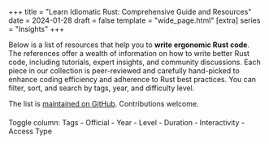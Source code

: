 +++
title = "Learn Idiomatic Rust: Comprehensive Guide and Resources"
date = 2024-01-28
draft = false
template = "wide_page.html"
[extra]
series = "Insights"
+++

Below is a list of resources that help you to **write ergonomic Rust code**.  
The references offer a wealth of information on how to write better Rust code, including tutorials, expert insights, and community discussions. Each piece in our collection is peer-reviewed and carefully hand-picked to enhance coding efficiency and adherence to Rust best practices.
You can filter, sort, and search by tags, year, and difficulty level.

The list is [maintained on GitHub](https://github.com/mre/idiomatic-rust). Contributions welcome.

<script src="https://ajax.googleapis.com/ajax/libs/jquery/3.7.1/jquery.min.js"></script>
<script src="//cdn.datatables.net/1.13.7/js/jquery.dataTables.min.js"></script>
<script>
    var data = [
  {
    "title": "Rust Anthology",
    "url": "https://github.com/brson/rust-anthology",
    "description": "The best short-form writing about Rust, collected.",
    "tags": [
      "anthology",
      "writing",
      "collection"
    ],
    "official": false,
    "year": 2018,
    "difficultyLevel": "all",
    "duration": null,
    "interactivityLevel": "low",
    "free": true,
    "category": "project"
  },
  {
    "title": "blessed.rs",
    "url": "https://blessed.rs",
    "description": "An unofficial guide to the Rust ecosystem. Suggestions for popular, well-maintained crates.",
    "tags": [
      "guide",
      "ecosystem",
      "crates"
    ],
    "official": false,
    "year": 2019,
    "difficultyLevel": "all",
    "duration": null,
    "interactivityLevel": "medium",
    "free": true,
    "category": "project"
  },
  {
    "title": "cheats.rs - Idiomatic Rust tips",
    "url": "https://cheats.rs",
    "description": "A list of quick tips to make your code more idiomatic.",
    "tags": [
      "tips",
      "idiomatic",
      "quick"
    ],
    "official": false,
    "year": 2020,
    "difficultyLevel": "all",
    "duration": null,
    "interactivityLevel": "low",
    "free": true,
    "category": "project"
  },
  {
    "title": "clippy",
    "url": "https://github.com/rust-lang/rust-clippy",
    "description": "A bunch of lints to catch common mistakes and improve your Rust code.",
    "tags": [
      "lints",
      "code-quality",
      "tool"
    ],
    "official": true,
    "year": 2015,
    "difficultyLevel": "all",
    "duration": null,
    "interactivityLevel": "low",
    "free": true,
    "category": "project"
  },
  {
    "title": "Patterns",
    "url": "https://rust-unofficial.github.io/patterns/",
    "description": "A catalogue of design patterns in Rust.",
    "tags": [
      "design-patterns",
      "catalogue",
      "best-practices"
    ],
    "official": false,
    "year": 2016,
    "difficultyLevel": "intermediate",
    "duration": null,
    "interactivityLevel": "low",
    "free": true,
    "category": "project"
  },
  {
    "title": "Elements of Rust",
    "url": "https://github.com/ferrous-systems/elements-of-rust",
    "description": "A collection of software engineering techniques for effectively expressing intent with Rust.",
    "tags": [
      "software-engineering",
      "techniques",
      "best-practices"
    ],
    "official": false,
    "year": 2019,
    "difficultyLevel": "advanced",
    "duration": null,
    "interactivityLevel": "medium",
    "free": true,
    "category": "project"
  },
  {
    "title": "Possible Rust",
    "url": "https://www.possiblerust.com/",
    "description": "A blog for intermediate Rust programmers exploring real-world code and design patterns.",
    "tags": [
      "blog",
      "intermediate",
      "design-patterns"
    ],
    "official": false,
    "year": 2020,
    "difficultyLevel": "intermediate",
    "duration": null,
    "interactivityLevel": "medium",
    "free": true,
    "category": "project"
  },
  {
    "title": "Rust API Guidelines",
    "url": "https://rust-lang.github.io/api-guidelines/",
    "description": "An extensive list of recommendations for idiomatic Rust APIs.",
    "tags": [
      "api",
      "guidelines",
      "best-practices"
    ],
    "official": true,
    "year": 2017,
    "difficultyLevel": "intermediate",
    "duration": null,
    "interactivityLevel": "low",
    "free": true,
    "category": "project"
  },
  {
    "title": "Rust by Example",
    "url": "https://doc.rust-lang.org/rust-by-example/",
    "description": "A community driven collection of example code which follow Rust best practices.",
    "tags": [
      "examples",
      "community",
      "best-practices"
    ],
    "official": false,
    "year": 2015,
    "difficultyLevel": "all",
    "duration": null,
    "interactivityLevel": "high",
    "free": true,
    "category": "project"
  },
  {
    "title": "Comprehensive Rust",
    "url": "https://github.com/google/comprehensive-rust",
    "description": "A four day Rust course developed by the Android team, covering all aspects of Rust.",
    "tags": [
      "course",
      "learning",
      "comprehensive"
    ],
    "official": true,
    "year": 2021,
    "difficultyLevel": "all",
    "duration": "4 days",
    "interactivityLevel": "high",
    "free": true,
    "category": "workshop"
  },
  {
    "title": "Build your own JIRA with Rust",
    "url": "https://github.com/LukeMathWalker/build-your-own-jira-with-rust/",
    "description": "A test-driven workshop to learn Rust by building your own JIRA clone!",
    "tags": [
      "test-driven",
      "project"
    ],
    "official": true,
    "year": 2020,
    "difficultyLevel": "intermediate",
    "duration": "variable",
    "interactivityLevel": "high",
    "free": true,
    "category": "workshop"
  },
  {
    "title": "Ferrous Systems Teaching Material",
    "url": "https://ferrous-systems.github.io/teaching-material/index.html",
    "description": "Free workshop material produced by Ferrous Systems for trainings.",
    "tags": [
      "material",
      "training"
    ],
    "official": true,
    "year": 2019,
    "difficultyLevel": "all",
    "duration": "3-4 days",
    "interactivityLevel": "medium",
    "free": true,
    "category": "workshop"
  },
  {
    "title": "PingCAP talent plan",
    "url": "https://github.com/pingcap/talent-plan",
    "description": "A series of training courses about writing distributed systems in Rust.",
    "tags": [
      "training",
      "distributed-systems",
      "course"
    ],
    "official": true,
    "year": 2018,
    "difficultyLevel": "advanced",
    "duration": "variable",
    "interactivityLevel": "high",
    "free": true,
    "category": "workshop"
  },
  {
    "title": "Procedural Macros Workshop",
    "url": "https://github.com/dtolnay/proc-macro-workshop",
    "description": "A selection of projects designed to learn to write Rust procedural macros.",
    "tags": [
      "macros",
      "coding"
    ],
    "official": true,
    "year": 2019,
    "difficultyLevel": "advanced",
    "duration": "variable",
    "interactivityLevel": "high",
    "free": true,
    "category": "workshop"
  },
  {
    "title": "rust-lang/rustlings",
    "url": "https://github.com/rust-lang/rustlings",
    "description": "Small exercises to get you used to reading and writing Rust code.",
    "tags": [
      "exercises",
      "learning",
      "beginner"
    ],
    "official": true,
    "year": 2018,
    "difficultyLevel": "beginner",
    "duration": "variable",
    "interactivityLevel": "high",
    "free": true,
    "category": "workshop"
  },
  {
    "title": "Rust Development at Sentry",
    "url": "https://develop.sentry.dev/rust/",
    "description": "A document containing useful resources for getting started with Rust and adhering to Sentry coding principles.",
    "tags": [
      "guide",
      "coding-principles",
      "development"
    ],
    "official": true,
    "year": 2020,
    "difficultyLevel": "intermediate",
    "duration": "variable",
    "interactivityLevel": "low",
    "free": true,
    "category": "workshop"
  },
  {
    "title": "Rust 101",
    "url": "https://101-rs.tweede.golf/",
    "description": "A Rust University course by tweede golf.",
    "tags": [
      "course",
      "university",
      "learning"
    ],
    "official": false,
    "year": 2019,
    "difficultyLevel": "beginner",
    "duration": "variable",
    "interactivityLevel": "medium",
    "free": true,
    "category": "workshop"
  },
  {
    "title": "Command Line Applications in Rust",
    "url": "https://rust-cli.github.io/book",
    "description": "A tutorial on how to write CLI apps in Rust, learning many aspects of the ecosystem.",
    "tags": [
      "tutorial",
      "cli",
      "ecosystem"
    ],
    "official": false,
    "year": 2024,
    "difficultyLevel": "all",
    "duration": "variable",
    "interactivityLevel": "medium",
    "free": true,
    "category": "book"
  },
  {
    "title": "Command-Line Rust",
    "url": "https://github.com/kyclark/command-line-rust",
    "description": "Learn the language by writing Rust versions of common Unix coreutils.",
    "tags": [
      "unix",
      "coreutils",
      "learning"
    ],
    "official": false,
    "year": 2022,
    "difficultyLevel": "intermediate",
    "duration": "variable",
    "interactivityLevel": "medium",
    "free": true,
    "category": "book"
  },
  {
    "title": "Discover the world of microcontrollers through Rust!",
    "url": "https://rust-embedded.github.io/discovery/",
    "description": "An introductory course on microcontroller-based embedded systems using Rust.",
    "tags": [
      "embedded-systems",
      "microcontroller",
      "course"
    ],
    "official": false,
    "year": 2023,
    "difficultyLevel": "beginner",
    "duration": "variable",
    "interactivityLevel": "high",
    "free": true,
    "category": "book"
  },
  {
    "title": "High Assurance Rust",
    "url": "https://highassurance.rs/",
    "description": "Developing secure and robust software, focusing on embedded-friendly data structures in Rust.",
    "tags": [
      "security",
      "robustness",
      "embedded"
    ],
    "official": false,
    "year": 2022,
    "difficultyLevel": "advanced",
    "duration": "variable",
    "interactivityLevel": "medium",
    "free": true,
    "category": "book"
  },
  {
    "title": "Rust Cookbook",
    "url": "https://github.com/rust-lang-nursery/rust-cookbook",
    "description": "Examples that demonstrate good practices to accomplish common programming tasks in Rust.",
    "tags": [
      "examples",
      "good-practices",
      "programming"
    ],
    "official": false,
    "year": 2021,
    "difficultyLevel": "intermediate",
    "duration": "variable",
    "interactivityLevel": "medium",
    "free": true,
    "category": "book"
  },
  {
    "title": "Rust for Rustaceans",
    "url": "https://nostarch.com/rust-rustaceans",
    "description": "Covers how to design reliable, idiomatic, and ergonomic Rust programs based on best principles.",
    "tags": [
      "design",
      "idiomatic",
      "ergonomic"
    ],
    "official": false,
    "year": 2021,
    "difficultyLevel": "advanced",
    "duration": "variable",
    "interactivityLevel": "low",
    "free": false,
    "category": "book"
  },
  {
    "title": "Programming Rust: Fast, Safe Systems Development",
    "url": "https://www.oreilly.com/library/view/programming-rust-2nd/9781492052586/",
    "description": "A comprehensive Rust Programming Guide that covers most of Rust's features in detail.",
    "tags": [
      "comprehensive",
      "features",
      "guide"
    ],
    "official": false,
    "year": 2021,
    "difficultyLevel": "all",
    "duration": "variable",
    "interactivityLevel": "low",
    "free": false,
    "category": "book"
  },
  {
    "title": "Rust Atomics and Locks",
    "url": "https://marabos.nl/atomics/",
    "description": "Helps Rust programmers of all levels gain a clear understanding of low-level concurrency.",
    "tags": [
      "concurrency",
      "low-level",
      "understanding"
    ],
    "official": false,
    "year": 2023,
    "difficultyLevel": "intermediate",
    "duration": "variable",
    "interactivityLevel": "medium",
    "free": true,
    "category": "book"
  },
  {
    "title": "Compile-Time Invariants in Rust",
    "url": "https://corrode.dev/blog/compile-time-invariants/",
    "description": "Shows how macros can be used to enforce invariants at compile-time.",
    "tags": [
      "macros",
      "invariants",
      "compile-time"
    ],
    "official": false,
    "year": 2023,
    "difficultyLevel": "advanced",
    "duration": "variable",
    "interactivityLevel": "low",
    "free": true,
    "category": "article"
  },
  {
    "title": "Aim For Immutability in Rust",
    "url": "https://corrode.dev/blog/immutability/",
    "description": "Explains why variables are immutable in Rust by default.",
    "tags": [
      "immutability",
      "variables",
      "rust-basics"
    ],
    "official": false,
    "year": 2023,
    "difficultyLevel": "beginner",
    "duration": "variable",
    "interactivityLevel": "low",
    "free": true,
    "category": "article"
  },
  {
    "title": "Naming Your Lifetimes",
    "url": "https://www.possiblerust.com/pattern/naming-your-lifetimes",
    "description": "Explains how using longer, declarative lifetime names can help to disambiguate which borrow is which.",
    "tags": [
      "lifetimes",
      "naming-conventions",
      "rust-patterns"
    ],
    "official": false,
    "year": 2021,
    "difficultyLevel": "intermediate",
    "duration": "variable",
    "interactivityLevel": "low",
    "free": true,
    "category": "article"
  },
  {
    "title": "Aiming for idiomatic Rust",
    "url": "https://web.archive.org/web/20221203043933/https://shane-o.dev/blog/aiming-for-idiomatic-rust",
    "description": "Discusses different ways to solve a popular coding puzzle, 'balanced brackets', in Rust.",
    "tags": [
      "coding-puzzle",
      "best-practices"
    ],
    "official": false,
    "year": 2021,
    "difficultyLevel": "intermediate",
    "duration": "variable",
    "interactivityLevel": "medium",
    "free": true,
    "category": "article"
  },
  {
    "title": "Wrapping errors in Rust",
    "url": "https://edgarluque.com/blog/wrapping-errors-in-rust",
    "description": "Wrapping 'reqwest::Error' and a custom error type as an enum to make library usage easier.",
    "tags": [
      "error-handling",
      "rust-tips",
      "programming"
    ],
    "official": false,
    "year": 2021,
    "difficultyLevel": "intermediate",
    "duration": "variable",
    "interactivityLevel": "medium",
    "free": true,
    "category": "article"
  },
  {
    "title": "Hexagonal architecture in Rust",
    "url": "https://alexis-lozano.com/hexagonal-architecture-in-rust-1/",
    "description": "Describes how to build a Rust service using domain driven design and a test-first approach.",
    "tags": [
      "architecture",
      "domain-driven-design",
      "rust-service"
    ],
    "official": false,
    "year": 2021,
    "difficultyLevel": "advanced",
    "duration": "variable",
    "interactivityLevel": "medium",
    "free": true,
    "category": "article"
  },
  {
    "title": "Context-preserving error handling",
    "url": "https://kazlauskas.me/entries/errors",
    "description": "Explains how to use crates like 'thiserror' in combination with 'map_err' to add context to errors.",
    "tags": [
      "error-handling",
      "crates",
      "rust-tips"
    ],
    "official": false,
    "year": 2020,
    "difficultyLevel": "intermediate",
    "duration": "variable",
    "interactivityLevel": "low",
    "free": true,
    "category": "article"
  },
  {
    "title": "Refactoring Rust Transpiled from C",
    "url": "https://immunant.com/blog/2020/09/transpiled_c_safety/",
    "description": "Describes how to lift a C-project that was automatically converted to unsafe Rust to safer, more idiomatic Rust.",
    "tags": [
      "refactoring",
      "transpiling",
      "c-to-rust"
    ],
    "official": false,
    "year": 2020,
    "difficultyLevel": "advanced",
    "duration": "variable",
    "interactivityLevel": "medium",
    "free": true,
    "category": "article"
  },
  {
    "title": "Learning Rust through open source and live code reviews",
    "url": "https://loige.co/learning-rust-through-open-source-and-live-code-reviews/",
    "description": "Covers patterns like 'FromStr' and exposing a CLI and a library in one crate.",
    "tags": [
      "open-source",
      "code-review",
      "rust-patterns"
    ],
    "official": false,
    "year": 2020,
    "difficultyLevel": "intermediate",
    "duration": "variable",
    "interactivityLevel": "medium",
    "free": true,
    "category": "article"
  },
  {
    "title": "Guide on how to write documentation for a Rust crate",
    "url": "https://blog.guillaume-gomez.fr/articles/2020-03-12+Guide+on+how+to+write+documentation+for+a+Rust+crate",
    "description": "Writing good documentation with rustdoc including many examples.",
    "tags": [
      "documentation",
      "rustdoc",
      "best-practices"
    ],
    "official": false,
    "year": 2020,
    "difficultyLevel": "all",
    "duration": "variable",
    "interactivityLevel": "medium",
    "free": true,
    "category": "article"
  },
  {
    "title": "Are out parameters idiomatic in Rust?",
    "url": "https://steveklabnik.com/writing/are-out-paramters-idiomatic-in-rust",
    "description": "Discusses the pros and cons of functions returning a value vs. modifying a parameter in-place.",
    "tags": [
      "functions",
      "parameters"
    ],
    "official": false,
    "year": 2020,
    "difficultyLevel": "intermediate",
    "duration": "variable",
    "interactivityLevel": "low",
    "free": true,
    "category": "article"
  },
  {
    "title": "Await a minute",
    "url": "https://docs.rs/dtolnay/0.0.3/dtolnay/macro._01__await_a_minute.html",
    "description": "Example code for moving from raw futures to async/await syntax to improve error handling.",
    "tags": [
      "async",
      "await",
      "error-handling"
    ],
    "official": false,
    "year": 2019,
    "difficultyLevel": "intermediate",
    "duration": "variable",
    "interactivityLevel": "medium",
    "free": true,
    "category": "article"
  },
  {
    "title": "Taking string arguments in Rust",
    "url": "http://xion.io/post/code/rust-string-args.html",
    "description": "Discussing how to avoid subtle issues with string handling and when to use 'str' vs 'String'.",
    "tags": [
      "strings",
      "arguments",
      "best-practices"
    ],
    "official": false,
    "year": 2019,
    "difficultyLevel": "beginner",
    "duration": "variable",
    "interactivityLevel": "low",
    "free": true,
    "category": "article"
  },
  {
    "title": "Rust Patterns: Enums Instead Of Booleans",
    "url": "http://blakesmith.me/2019/05/07/rust-patterns-enums-instead-of-booleans.html",
    "description": "Discusses how using enums instead of booleans can express intent more clearly in Rust.",
    "tags": [
      "enums",
      "booleans",
      "patterns"
    ],
    "official": false,
    "year": 2019,
    "difficultyLevel": "intermediate",
    "duration": "variable",
    "interactivityLevel": "medium",
    "free": true,
    "category": "article"
  },
  {
    "title": "Programming an ARM microcontroller in Rust at four different levels of abstraction",
    "url": "https://pramode.in/2018/02/20/programming-a-microcontroller-in-rust-at-four-levels-of-abstraction/",
    "description": "Demonstrates how Rust helps to move from low-level embedded code to high-level abstractions.",
    "tags": [
      "microcontroller",
      "arm",
      "abstraction"
    ],
    "official": false,
    "year": 2018,
    "difficultyLevel": "advanced",
    "duration": "variable",
    "interactivityLevel": "high",
    "free": true,
    "category": "article"
  },
  {
    "title": "Iteration patterns for Result & Option",
    "url": "http://xion.io/post/code/rust-iter-patterns.html",
    "description": "Explores how to filter and partition iterators of Result and Option types idiomatically.",
    "tags": [
      "iterators",
      "result",
      "option"
    ],
    "official": false,
    "year": 2017,
    "difficultyLevel": "intermediate",
    "duration": "variable",
    "interactivityLevel": "medium",
    "free": true,
    "category": "article"
  },
  {
    "title": "Lessons learned redesigning and refactoring a Rust Library",
    "url": "https://web.archive.org/web/20220126172949/https://blog.mgattozzi.dev/refactor-rust/",
    "description": "'RefCell', the builder pattern and more.",
    "tags": [
      "refactoring",
      "design-patterns",
      "library"
    ],
    "official": false,
    "year": 2017,
    "difficultyLevel": "advanced",
    "duration": "variable",
    "interactivityLevel": "medium",
    "free": true,
    "category": "article"
  },
  {
    "title": "Math with distances in Rust: safety and correctness across units",
    "url": "https://ferrisellis.com/content/rust-implementing-units-for-types/",
    "description": "How to create a system to cleanly and safely do arithmetic with lengths.",
    "tags": [
      "math",
      "safety",
      "type-system"
    ],
    "official": false,
    "year": 2017,
    "difficultyLevel": "intermediate",
    "duration": "variable",
    "interactivityLevel": "medium",
    "free": true,
    "category": "article"
  },
  {
    "title": "The balance between cost, useability and soundness in C bindings, and Rust-SDL2's release",
    "url": "https://web.archive.org/web/20190509123207/https://cobrand.github.io/rust/sdl2/2017/05/07/the-balance-between-soundness-cost-useability.html",
    "description": "Writing safe, sound, idiomatic libraries despite the limitations of the borrow checker.",
    "tags": [
      "c-bindings",
      "sdl2",
      "borrow-checker"
    ],
    "official": false,
    "year": 2017,
    "difficultyLevel": "advanced",
    "duration": "variable",
    "interactivityLevel": "medium",
    "free": true,
    "category": "article"
  },
  {
    "title": "Russian Dolls and clean Rust code",
    "url": "https://web.archive.org/web/20220126183049/https://blog.mgattozzi.dev/russian-dolls/",
    "description": "How to use the full power of 'Option' and 'Result' (especially 'and_then()' and 'unwrap_or()').",
    "tags": [
      "option",
      "result",
      "code-quality"
    ],
    "official": false,
    "year": 2016,
    "difficultyLevel": "intermediate",
    "duration": "variable",
    "interactivityLevel": "medium",
    "free": true,
    "category": "article"
  },
  {
    "title": "Elegant Library APIs in Rust",
    "url": "https://deterministic.space/elegant-apis-in-rust.html",
    "description": "Many helpful tips and tricks for writing libraries in Rust.",
    "tags": [
      "libraries",
      "api-design",
      "best-practices"
    ],
    "official": false,
    "year": 2016,
    "difficultyLevel": "intermediate",
    "duration": "variable",
    "interactivityLevel": "medium",
    "free": true,
    "category": "article"
  },
  {
    "title": "Teaching libraries through good documentation",
    "url": "https://deterministic.space/teaching-libraries.html",
    "description": "How to use the full power of Rust's documentation support (e.g. doc tests).",
    "tags": [
      "documentation",
      "libraries"
    ],
    "official": false,
    "year": 2016,
    "difficultyLevel": "intermediate",
    "duration": "variable",
    "interactivityLevel": "medium",
    "free": true,
    "category": "article"
  },
  {
    "title": "Pretty State Machine Patterns in Rust",
    "url": "https://hoverbear.org/2016/10/12/rust-state-machine-pattern/",
    "description": "How to represent a State Machine in an expressive and understandable way in Rust.",
    "tags": [
      "state-machine",
      "patterns"
    ],
    "official": false,
    "year": 2016,
    "difficultyLevel": "intermediate",
    "duration": "variable",
    "interactivityLevel": "medium",
    "free": true,
    "category": "article"
  },
  {
    "title": "Ripgrep Code Review",
    "url": "https://blog.mbrt.dev/posts/ripgrep/",
    "description": "An analysis of the popular 'ripgrep' tool's source code.",
    "tags": [
      "code-review",
      "ripgrep",
      "analysis"
    ],
    "official": false,
    "year": 2016,
    "difficultyLevel": "advanced",
    "duration": "variable",
    "interactivityLevel": "medium",
    "free": true,
    "category": "article"
  },
  {
    "title": "Rustic Bits",
    "url": "https://llogiq.github.io/2016/02/11/rustic.html",
    "description": "Small things that make for rustic code.",
    "tags": [
      "best-practices",
      "code-quality"
    ],
    "official": false,
    "year": 2016,
    "difficultyLevel": "beginner",
    "duration": "variable",
    "interactivityLevel": "low",
    "free": true,
    "category": "article"
  },
  {
    "title": "Convenient and idiomatic conversions in Rust",
    "url": "https://ricardomartins.cc/2016/08/03/convenient_and_idiomatic_conversions_in_rust",
    "description": "Explains 'From<T>', 'Into<T>', 'TryFrom<T>', 'TryInto<T>', 'AsRef<T>' and 'AsMut<T>' with practical examples.",
    "tags": [
      "conversions",
      "examples"
    ],
    "official": false,
    "year": 2016,
    "difficultyLevel": "intermediate",
    "duration": "variable",
    "interactivityLevel": "medium",
    "free": true,
    "category": "article"
  },
  {
    "title": "Idiomatic tree and graph like structures in Rust",
    "url": "https://rust-leipzig.github.io/architecture/2016/12/20/idiomatic-trees-in-rust/",
    "description": "Introduction to safe, dynamic, arena based tree structures without using lifetimes.",
    "tags": [
      "tree-structures",
      "graphs"
    ],
    "official": false,
    "year": 2016,
    "difficultyLevel": "advanced",
    "duration": "variable",
    "interactivityLevel": "medium",
    "free": true,
    "category": "article"
  },
  {
    "title": "Rust traits for developer friendly libraries",
    "url": "https://benashford.github.io/blog/2015/05/24/rust-traits-for-developer-friendly-libraries/",
    "description": "Thoughts about implementing good Rust libraries.",
    "tags": [
      "rust-traits",
      "libraries",
      "development"
    ],
    "official": false,
    "year": 2015,
    "difficultyLevel": "intermediate",
    "duration": "variable",
    "interactivityLevel": "low",
    "free": true,
    "category": "article"
  },
  {
    "title": "Error Handling in Rust",
    "url": "https://blog.burntsushi.net/rust-error-handling/",
    "description": "Understanding and handling errors in Rust in an idiomatic way.",
    "tags": [
      "error-handling"
    ],
    "official": false,
    "year": 2015,
    "difficultyLevel": "intermediate",
    "duration": "variable",
    "interactivityLevel": "medium",
    "free": true,
    "category": "article"
  },
  {
    "title": "Creating a Rust function that accepts String or &str",
    "url": "https://hermanradtke.com/2015/05/06/creating-a-rust-function-that-accepts-string-or-str.html",
    "description": "How to make calling your code both ergonomic and fast (zero-allocation).",
    "tags": [
      "functions",
      "string-handling"
    ],
    "official": false,
    "year": 2015,
    "difficultyLevel": "intermediate",
    "duration": "variable",
    "interactivityLevel": "medium",
    "free": true,
    "category": "article"
  },
  {
    "title": "Creating a Rust function that returns a &str or String",
    "url": "https://hermanradtke.com/2015/05/29/creating-a-rust-function-that-returns-string-or-str.html",
    "description": "How 'Into' and 'Cow' (Clone-on-write) work together to avoid allocations for string types.",
    "tags": [
      "functions",
      "string-handling"
    ],
    "official": false,
    "year": 2015,
    "difficultyLevel": "intermediate",
    "duration": "variable",
    "interactivityLevel": "medium",
    "free": true,
    "category": "article"
  },
  {
    "title": "Effectively Using Iterators In Rust",
    "url": "https://hermanradtke.com/2015/06/22/effectively-using-iterators-in-rust.html",
    "description": "Explanation of the 'Iter' and 'IntoIter' traits and how loops actually work in Rust.",
    "tags": [
      "iterators",
      "traits"
    ],
    "official": false,
    "year": 2015,
    "difficultyLevel": "intermediate",
    "duration": "variable",
    "interactivityLevel": "medium",
    "free": true,
    "category": "article"
  },
  {
    "title": "Strategies for solving 'cannot move out of' borrowing errors in Rust",
    "url": "https://hermanradtke.com/2015/06/09/strategies-for-solving-cannot-move-out-of-borrowing-errors-in-rust.html",
    "description": "Practical tips to help understand the borrow-checker and move semantics.",
    "tags": [
      "borrow-checker",
      "move-semantics"
    ],
    "official": false,
    "year": 2015,
    "difficultyLevel": "intermediate",
    "duration": "variable",
    "interactivityLevel": "medium",
    "free": true,
    "category": "article"
  },
  {
    "title": "Rayon: data parallelism in Rust",
    "url": "https://smallcultfollowing.com/babysteps/blog/2015/12/18/rayon-data-parallelism-in-rust/",
    "description": "Writing elegant parallel code in Rust.",
    "tags": [
      "parallelism",
      "rayon"
    ],
    "official": false,
    "year": 2015,
    "difficultyLevel": "advanced",
    "duration": "variable",
    "interactivityLevel": "medium",
    "free": true,
    "category": "article"
  },
  {
    "title": "Tricks of the Trait: Enabling Ergonomic Extractors",
    "url": "https://www.youtube.com/watch?v=7DOYtnCXucw",
    "description": "Rust Nation UK, Feb. 2023",
    "tags": [
      "traits",
      "ergonomics",
      "extractors"
    ],
    "official": false,
    "year": 2023,
    "difficultyLevel": "intermediate",
    "duration": "variable",
    "interactivityLevel": "low",
    "free": true,
    "category": "talk"
  },
  {
    "title": "Nine Rules for Elegant Rust Library APIs",
    "url": "https://www.youtube.com/watch?v=6-8-9ZV-2WQ",
    "description": "Seattle Rust Meetup, Sep. 2022",
    "tags": [
      "library-apis",
      "elegance"
    ],
    "official": false,
    "year": 2022,
    "difficultyLevel": "intermediate",
    "duration": "variable",
    "interactivityLevel": "low",
    "free": true,
    "category": "talk"
  },
  {
    "title": "Ergonomic APIs for hard problems",
    "url": "https://www.youtube.com/watch?v=Phk0C-kLlho",
    "description": "RustLab Conference, October 2022",
    "tags": [
      "apis",
      "ergonomics",
      "rust-conference"
    ],
    "official": false,
    "year": 2022,
    "difficultyLevel": "intermediate",
    "duration": "variable",
    "interactivityLevel": "low",
    "free": true,
    "category": "talk"
  },
  {
    "title": "Macros for a More Productive Rust",
    "url": "https://www.youtube.com/watch?v=dZiWkbnaQe8",
    "description": "RustConf 2020",
    "tags": [
      "macros",
      "productivity",
      "rustconf"
    ],
    "official": false,
    "year": 2020,
    "difficultyLevel": "intermediate",
    "duration": "variable",
    "interactivityLevel": "low",
    "free": true,
    "category": "talk"
  },
  {
    "title": "Making Rust Delightful",
    "url": "https://www.youtube.com/watch?v=YSEx8wtlPWc",
    "description": "RustCon Asia 2019",
    "tags": [
      "conference",
      "development"
    ],
    "official": false,
    "year": 2019,
    "difficultyLevel": "all",
    "duration": "variable",
    "interactivityLevel": "low",
    "free": true,
    "category": "talk"
  },
  {
    "title": "Idiomatic Rust - Writing Concise and Elegant Rust Code",
    "url": "https://www.youtube.com/watch?v=P2mooqNMxMs",
    "description": "FOSDEM 2018",
    "tags": [
      "fosdem"
    ],
    "official": false,
    "year": 2018,
    "difficultyLevel": "all",
    "duration": "variable",
    "interactivityLevel": "low",
    "free": true,
    "category": "talk"
  },
  {
    "title": "Idiomatic Rust Libraries",
    "url": "https://www.youtube.com/watch?v=0zOg8_B71gE",
    "description": "Rustfest Kiev",
    "tags": [
      "rust-libraries",
      "rustfest"
    ],
    "official": false,
    "year": 2017,
    "difficultyLevel": "intermediate",
    "duration": "variable",
    "interactivityLevel": "low",
    "free": true,
    "category": "talk"
  },
  {
    "title": "Preferred way of passing `Path`-like types around?",
    "url": "https://www.reddit.com/r/rust/comments/cekeq9/preferred_way_of_passing_pathlike_types_around/",
    "description": "A Reddit discussion on the best practices for passing `Path`-like types in Rust.",
    "tags": [
      "discussion",
      "path-types",
      "best-practices"
    ],
    "official": false,
    "year": 2020,
    "difficultyLevel": "intermediate",
    "duration": "variable",
    "interactivityLevel": "high",
    "free": true,
    "category": "forum"
  },
  {
    "title": "Which is more idiomatic? Functional, imperative or a mix?",
    "url": "https://users.rust-lang.org/t/which-is-more-idiomatic-functional-imperative-or-a-mix/11278",
    "description": "A discussion on Rust's users forum about the idiomatic way to write Rust code: functional, imperative, or a mix of both.",
    "tags": [
      "functional",
      "imperative",
      "coding-style"
    ],
    "official": false,
    "year": 2017,
    "difficultyLevel": "all",
    "duration": "variable",
    "interactivityLevel": "high",
    "free": true,
    "category": "forum"
  },
  {
    "title": "An idiomatic way to sum up values in a multidimensional Array",
    "url": "https://users.rust-lang.org/t/an-idiomatic-way-to-sum-up-values-in-a-multidimensional-array/9485",
    "description": "Forum discussion on idiomatic approaches to summing values in a multidimensional array in Rust.",
    "tags": [
      "arrays",
      "summing"
    ],
    "official": false,
    "year": 2017,
    "difficultyLevel": "intermediate",
    "duration": "variable",
    "interactivityLevel": "high",
    "free": true,
    "category": "forum"
  }
];

    // Formatting function for row details
    function format(d) {
        // `d` is the original data object for the row
        return (
            '<dl>' +
            '<dt></dt>' +
            '<dd>' +
            d.description +
            '</dd>' +
            '</dl>'
        );
    }

    function capitalizeFirstLetter(string) {
        return string.charAt(0).toUpperCase() + string.slice(1);
    }

    // Wait for dom content to be loaded with jquery
    $(document).ready(function () {
        const table = new DataTable('#data-table', {
            // Add dropdown filters for columns
            initComplete: function () {
                this.api()
                    .columns([1,7,9, 10])
                    .every(function () {
                        let column = this;
        
                        // Create select element
                        let select = document.createElement('select');
                        select.add(new Option(''));

                        // Add select element to the table header
                        $(column.header()).append(select);

        
                        // Apply listener for user change in value
                        select.addEventListener('change', function () {
                            var val = DataTable.util.escapeRegex(select.value);
        
                            column
                                .search(val ? '^' + val + '$' : '', true, false)
                                .draw();
                        });
        
                        // Add list of options
                        column.cells('', column[0]).render('display').sort().unique().each( function ( d, j ) { select.add(new Option(d)); });
                    });
            },
            paging: false,
            data: data,
            scrollCollapse: true,
            order: [[7, 'asc']],
            columns: [
                {
                    className: 'dt-control',
                    orderable: false,
                    data: null,
                    defaultContent: ''
                },
                {
                    data: 'category',
                    title: 'Category',
                    render: function (data, type, row) {
                        let symbol = data === 'article' ? '📝' : data === 'video' ? '📺' : data === 'guide' ? '📖' : data === 'forum' ? '💬' : data === 'talk' ? '🎤️': data === 'workshop' ? '🏋️' : data === 'project' ? '⚙'  : '📚';
                        return symbol + " " + capitalizeFirstLetter(data);
                    }
                },
                {
                    data: 'title',
                    title: 'Title',
                    render: function (data, type, row) {
                        return '<a target="_blank" rel="noopener noreferrer" href="' + row.url + '">' + row.title + '</a>';
                    }
                },
                {data: 'description', title: 'Description', visible: false},
                {
                    data: 'tags',
                    title: 'Tags',
                    // Format as `<code>` tags
                    render: function (data) {
                        return data.map((tag) => '<code style="margin:5px 0">' + tag + '</code>').join(' ');
                    },
                    visible: true
                },
                {data: 'official', title: 'Official', visible: false},
                {data: 'year', title: 'Year', visible: false},
                {
                    data: 'difficultyLevel',
                    title: 'Level',
                    // Render as emoji stars (beginner: 1, intermediate: 2, advanced: 3)
                    render (data) {
                        if (data === 'beginner' || data === 'all' || data === 'varied') {
                            return '⭐';
                        } else if (data === 'intermediate') {
                            return '⭐⭐';
                        } else if (data === 'advanced') {
                            return '⭐⭐⭐';
                        } else {
                            return data;
                        }
                    },

                },
                {data: 'duration', title: 'Duration', visible: false},
                {data: 'interactivityLevel', title: 'Interactivity',
                    render (data) {
                        if (data === 'low') {
                            return '⚙️';
                        } else if (data === 'medium') {
                            return '⚙️';
                        } else if (data === 'high') {
                            return '⚙️⚙️⚙️';
                        } else {
                            return data;
                        }
                    },
                },
                {
                   data: 'free',
                   title: 'Free',
                     render: function (data, type, row) {
                          return data ? '✅' : '❌';
                     }
                },
            ]
        });

        // Object to keep track of active filters
        var activeFilters = {};

        // Define a custom filtering function
        $.fn.dataTable.ext.search.push(function (settings, data, dataIndex) {
            // If no filters are active, show all rows
            if (Object.keys(activeFilters).length === 0) {
                return true;
            }

            // Get the tags for the current row (assuming they are in column 4)
            var tags = data[4];

            // All active filters must match
            return Object.keys(activeFilters).every(function (tag) {
                return tags.includes(tag);
            });
        });

        // Add event listener to code tags for toggling filter
        $('.dataTables_wrapper').on('click', 'code', function () {
            var tag = $(this).text();

            // Toggle the tag in active filters
            if (activeFilters[tag]) {
                delete activeFilters[tag];
                $('code').filter(function () {
                    return $(this).text().includes(tag);
                }).removeClass('active');
            } else {
                activeFilters[tag] = true;
                $('code').filter(function () {
                    return $(this).text().includes(tag);
                }).addClass('active');
            }

            if (Object.keys(activeFilters).length > 0) {
                /* set display: block to the reset button */
                $('.reset-filter').css('display', 'block');

            } else {
                /* set display: none to the reset button */
                $('.reset-filter').css('display', 'none');
            }

            // Trigger a redraw to apply the new filter
            table.draw();
        });

        // Add event listener for opening and closing details
        table.on('click', 'td.dt-control', function (e) {
            let tr = e.target.closest('tr');
            let row = table.row(tr);
        
            if (row.child.isShown()) {
                // This row is already open - close it
                row.child.hide();
            }
            else {
                // Open this row
                row.child(format(row.data())).show();
            }
        });

        // Reset all filters when clicking the reset button
        $('.reset-filter').on('click', function () {
            activeFilters = {};
            $('code').removeClass('active');
            $('.reset-filter').css('display', 'none');
            table.draw();
        });

        document.querySelectorAll('a.toggle-vis').forEach((el) => {
            el.addEventListener('click', function (e) {
                e.preventDefault();
        
                let columnIdx = e.target.getAttribute('data-column');
                let column = table.column(columnIdx);
        
                // Toggle the visibility
                column.visible(!column.visible());

                // Toggle the active class for the a.toggle-vis element
                e.target.classList.toggle('active');
            });
        });
    });

</script>


<div style="margin-bottom: 20px">
    <button class="reset-filter">Reset filters</button>
</div>

<div>
    Toggle column: 
    <a class="toggle-vis" data-column="4">Tags</a> - 
    <a class="toggle-vis" data-column="5">Official</a> - 
    <a class="toggle-vis" data-column="6">Year</a> - 
    <a class="toggle-vis" data-column="7">Level</a> - 
    <a class="toggle-vis" data-column="8">Duration</a> - 
    <a class="toggle-vis" data-column="9">Interactivity</a> - 
    <a class="toggle-vis" data-column="10">Access Type</a>
</div>

<table id="data-table" class="compact order-column hover stripe" style="width:100%">
</table>

<link rel="stylesheet" type="text/css" href="//cdn.datatables.net/1.13.7/css/jquery.dataTables.min.css" />

<style>
.dataTables_wrapper .dataTables_filter {
    margin: 20px 0 40px;
}

.dataTables_filter input[type="search"] {
    font-size: 18px;
    margin: 0 0 0 10px;
    padding: 8px;
    width: 350px;
    color: #111;
    border: 1px solid #111;
    background: rgb(255, 255, 255, 0.2);
}

.dataTables_wrapper code {
    cursor: pointer;
}

code {
    border-radius: 5px;
    padding: 5px;
    margin: 5px;
    font-size: 14px;
    font-family: monospace;
    color: #111;
    cursor: pointer;
}

code.active {
    color: white;
    background-color: #111;
}

.reset-filter {
    padding: 10px;
    display: none;
    margin-bottom: 20px;
    color: white;
    background-color: #111;
    border: none;
}

.toggle-vis.active {
    font-weight: bold;
}

/* If prefers color scheme is bright, change background color of code tags and filter input */
@media (prefers-color-scheme: dark) {

    .reset-filter {
        background-color: #ee3856;
    }

    /* border white with 20% opacity */
    .dataTables_filter input[type="search"] {
        border: 1px solid rgb(255, 255, 255, 0.6);
    }
}


</style>